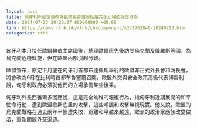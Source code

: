 ```yaml
---
layout: post
title: 匈牙利斥歐盟更改外長防長會議地點屬完全幼稚的報復行為
date: 2024-07-23 20:20:07.000000000 +08:00
link: https://news.rthk.hk/rthk/ch/component/k2/1762846-20240723.htm
categories: rthk
---
```


匈牙利本月接任歐盟輪值主席國後，總理歐爾班先後訪問烏克蘭及俄羅斯等國，為烏克蘭危機斡旋，但在歐盟內部引起分歧。

歐盟宣布，原定下月底在匈牙利首都布達佩斯舉行的歐盟非正式外長會和防長會，將會改為9月在比利時首都布魯塞爾召開。歐盟外交與安全政策高級代表博雷利說，匈牙利政府必須就他們的立場承擔某些後果。

匈牙利外長西雅爾多回應說，這是完全幼稚的報復行為，指匈牙利近期展開的和平使命行動，遭到歐盟歇斯底里的攻擊，這些嘲諷和攻擊無視現實。他又說，歐盟的烏克蘭戰略在過去兩年半慘遭失敗，距離和平越來越遠，歐洲的政治家應該改變做法，重新開放外交渠道。
